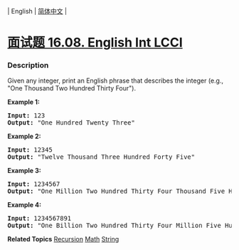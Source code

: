 | English | [简体中文](README.md) |

# [面试题 16.08. English Int LCCI](https://leetcode-cn.com/problems/english-int-lcci)
 ### Description
<p>Given any integer, print an English phrase that describes the integer (e.g., &quot;One Thousand Two Hundred Thirty Four&quot;).</p>

<p><strong>Example 1:</strong></p>

<pre>
<strong>Input:</strong> 123
<strong>Output:</strong> &quot;One Hundred Twenty Three&quot;
</pre>

<p><strong>Example 2:</strong></p>

<pre>
<strong>Input:</strong> 12345
<strong>Output:</strong> &quot;Twelve Thousand Three Hundred Forty Five&quot;</pre>

<p><strong>Example 3:</strong></p>

<pre>
<strong>Input:</strong> 1234567
<strong>Output:</strong> &quot;One Million Two Hundred Thirty Four Thousand Five Hundred Sixty Seven&quot;</pre>

<p><strong>Example 4:</strong></p>

<pre>
<strong>Input:</strong> 1234567891
<strong>Output:</strong> &quot;One Billion Two Hundred Thirty Four Million Five Hundred Sixty Seven Thousand Eight Hundred Ninety One&quot;</pre>

**Related Topics**  [Recursion](https://leetcode-cn.com/tag/recursion) [Math](https://leetcode-cn.com/tag/math) [String](https://leetcode-cn.com/tag/string) 